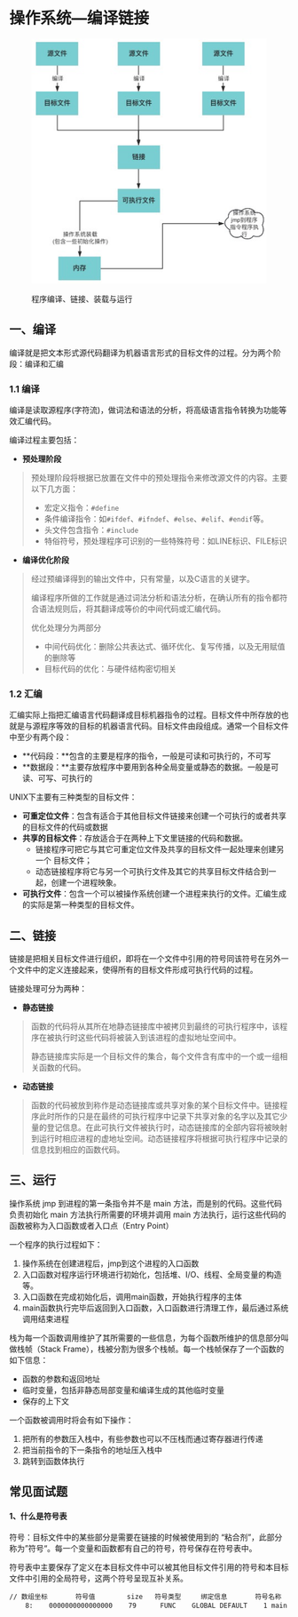 # 操作系统—编译链接

<figure><img src="../.gitbook/assets/image (4).png" alt=""><figcaption><p>程序编译、链接、装载与运行</p></figcaption></figure>

## 一、编译

编译就是把文本形式源代码翻译为机器语言形式的目标文件的过程。分为两个阶段：编译和汇编

### 1.1 编译

编译是读取源程序(字符流)，做词法和语法的分析，将高级语言指令转换为功能等效汇编代码。

编译过程主要包括：

* **预处理阶段**

> 预处理阶段将根据已放置在文件中的预处理指令来修改源文件的内容。主要以下几方面：
>
> * 宏定义指令：`#define`
> * 条件编译指令：如`#ifdef`、`#ifndef`、`#else`、`#elif`、`#endif`等。
> * 头文件包含指令：`#include`
> * 特俗符号，预处理程序可识别的一些特殊符号：如LINE标识、FILE标识

* **编译优化阶段**

> 经过预编译得到的输出文件中，只有常量，以及C语言的关键字。
>
>
>
> 编译程序所做的工作就是通过词法分析和语法分析，在确认所有的指令都符合语法规则后，将其翻译成等价的中间代码或汇编代码。
>
>
>
> 优化处理分为两部分
>
> * 中间代码优化：删除公共表达式、循环优化、复写传播，以及无用赋值的删除等
> * 目标代码的优化：与硬件结构密切相关

### 1.2 汇编

汇编实际上指把汇编语言代码翻译成目标机器指令的过程。目标文件中所存放的也就是与源程序等效的目标的机器语言代码。目标文件由段组成。通常一个目标文件中至少有两个段：

* **代码段：**包含的主要是程序的指令，一般是可读和可执行的，不可写
* **数据段：**主要存放程序中要用到各种全局变量或静态的数据。一般是可读、可写、可执行的

UNIX下主要有三种类型的目标文件：

* **可重定位文件**：包含有适合于其他目标文件链接来创建一个可执行的或者共享的目标文件的代码或数据
* **共享的目标文件**：存放适合于在两种上下文里链接的代码和数据。
  * 链接程序可把它与其它可重定位文件及共享的目标文件一起处理来创建另一个 目标文件；
  * 动态链接程序将它与另一个可执行文件及其它的共享目标文件结合到一起，创建一个进程映象。
* **可执行文件**：包含一个可以被操作系统创建一个进程来执行的文件。汇编生成的实际是第一种类型的目标文件。



## 二、链接

链接是把相关目标文件进行组织，即将在一个文件中引用的符号同该符号在另外一个文件中的定义连接起来，使得所有的目标文件形成可执行代码的过程。

链接处理可分为两种：

* **静态链接**

> 函数的代码将从其所在地静态链接库中被拷贝到最终的可执行程序中，该程序在被执行时这些代码将被装入到该进程的虚拟地址空间中。
>
> 静态链接库实际是一个目标文件的集合，每个文件含有库中的一个或一组相关函数的代码。

* **动态链接**

> 函数的代码被放到称作是动态链接库或共享对象的某个目标文件中。链接程序此时所作的只是在最终的可执行程序中记录下共享对象的名字以及其它少量的登记信息。在此可执行文件被执行时，动态链接库的全部内容将被映射到运行时相应进程的虚地址空间。动态链接程序将根据可执行程序中记录的信息找到相应的函数代码。

## 三、运行

操作系统 jmp 到进程的第一条指令并不是 main 方法，而是别的代码。这些代码负责初始化 main 方法执行所需要的环境并调用 main 方法执行，运行这些代码的函数被称为入口函数或者入口点（Entry Point）

一个程序的执行过程如下：

1. 操作系统在创建进程后，jmp到这个进程的入口函数
2. 入口函数对程序运行环境进行初始化，包括堆、I/O、线程、全局变量的构造等。
3. 入口函数在完成初始化后，调用main函数，开始执行程序的主体
4. main函数执行完毕后返回到入口函数，入口函数进行清理工作，最后通过系统调用结束进程

栈为每一个函数调用维护了其所需要的一些信息，为每个函数所维护的信息部分叫做栈帧（Stack Frame），栈被分割为很多个栈帧。每一个栈帧保存了一个函数的如下信息：

* 函数的参数和返回地址
* 临时变量，包括非静态局部变量和编译生成的其他临时变量
* 保存的上下文

一个函数被调用时将会有如下操作：

1. 把所有的参数压入栈中，有些参数也可以不压栈而通过寄存器进行传递
2. 把当前指令的下一条指令的地址压入栈中
3. 跳转到函数体执行



## 常见面试题

#### 1、什么是符号表

符号：目标文件中的某些部分是需要在链接的时候被使用到的 “粘合剂”，此部分称为”符号“。每一个变量和函数都有自己的符号，符号保存在符号表中。

符号表中主要保存了定义在本目标文件中可以被其他目标文件引用的符号和本目标文件中引用的全局符号，这两个符号呈现互补关系。

```
// 数组坐标       符号值        size   符号类型     绑定信息       符号名称
    8:    0000000000000000    79      FUNC    GLOBAL DEFAULT    1 main

```

